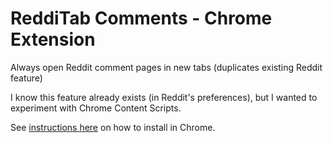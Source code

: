 ReddiTab Comments - Chrome Extension
========

Always open Reddit comment pages in new tabs (duplicates existing Reddit feature)

I know this feature already exists (in Reddit's preferences), but I wanted to experiment with Chrome Content Scripts.

See [instructions here](http://lifehacker.com/5919997/how-to-install-extensions-that-arent-from-the-official-chrome-web-store)
on how to install in Chrome.
